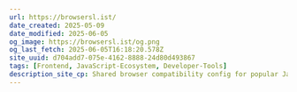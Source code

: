 ```yaml
---
url: https://browsersl.ist/
date_created: 2025-05-09
date_modified: 2025-06-05
og_image: https://browsersl.ist/og.png
og_last_fetch: 2025-06-05T16:18:20.578Z
site_uuid: d704add7-075e-4162-8888-24d80d493867
tags: [Frontend, JavaScript-Ecosystem, Developer-Tools]
description_site_cp: Shared browser compatibility config for popular JavaScript tools like Autoprefixer, Babel, ESLint, PostCSS, and Webpack
---
```


